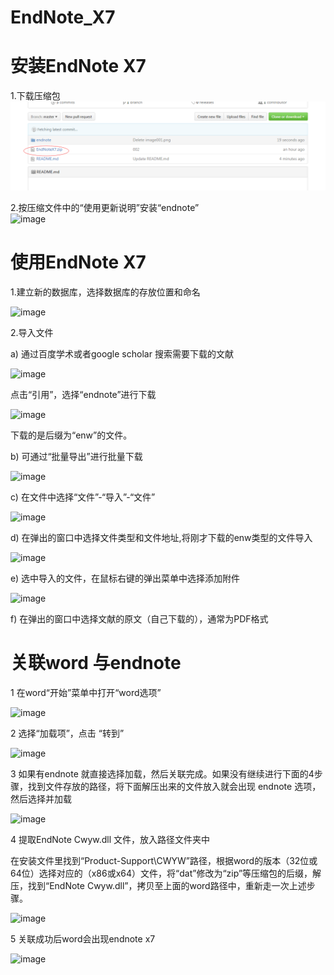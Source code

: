 
# EndNote_X7

# 安装EndNote X7  

1.下载压缩包  
![image](https://github.com/pengfect/others/blob/master/EndNote_X7/endnote/image001.png)  

2.按压缩文件中的“使用更新说明”安装“endnote”  
![image](https://github.com/pengfect/others/tree/master/EndNote_X7/endnote/image002.jpg) 

# 使用EndNote X7

1.建立新的数据库，选择数据库的存放位置和命名

![image](https://github.com/pengfect/others/tree/master/EndNote_X7/endnote/image003.png)

2.导入文件

a)	通过百度学术或者google scholar 搜索需要下载的文献

![image](https://github.com/pengfect/others/tree/master/EndNote_X7/endnote/image005.png)

点击“引用”，选择“endnote”进行下载

![image](https://github.com/pengfect/others/tree/master/EndNote_X7/endnote/image007.png)

下载的是后缀为“enw”的文件。

b)	可通过“批量导出”进行批量下载

![image](https://github.com/pengfect/others/tree/master/EndNote_X7/endnote/image009.png)

c)	在文件中选择“文件”-“导入”-“文件”

![image](https://github.com/pengfect/others/tree/master/EndNote_X7/endnote/image011.png)

d)	在弹出的窗口中选择文件类型和文件地址,将刚才下载的enw类型的文件导入

![image](https://github.com/pengfect/others/tree/master/EndNote_X7/endnote/image013.png)  

e)	选中导入的文件，在鼠标右键的弹出菜单中选择添加附件

![image](https://github.com/pengfect/others/tree/master/EndNote_X7/endnote/image015.png)  

f)	在弹出的窗口中选择文献的原文（自己下载的），通常为PDF格式

# 关联word 与endnote

1 在word“开始”菜单中打开“word选项”

![image](https://github.com/pengfect/others/tree/master/EndNote_X7/endnote/image017.png)  

2 选择“加载项”，点击 “转到”

![image](https://github.com/pengfect/others/tree/master/EndNote_X7/endnote/image019.png)  

3 如果有endnote 就直接选择加载，然后关联完成。如果没有继续进行下面的4步骤，找到文件存放的路径，将下面解压出来的文件放入就会出现 endnote 选项，然后选择并加载

![image](https://github.com/pengfect/others/tree/master/EndNote_X7/endnote/image021.png) 

4 提取EndNote Cwyw.dll 文件，放入路径文件夹中

在安装文件里找到“Product-Support\CWYW”路径，根据word的版本（32位或64位）选择对应的（x86或x64）文件，将“dat”修改为“zip”等压缩包的后缀，解压，找到“EndNote Cwyw.dll”，拷贝至上面的word路径中，重新走一次上述步骤。

![image](https://github.com/pengfect/others/tree/master/EndNote_X7/endnote/image023.png) 

5 关联成功后word会出现endnote x7 

![image](https://github.com/pengfect/others/tree/master/EndNote_X7/endnote/image025.png) 
